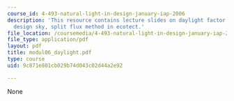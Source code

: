 ```yaml
---
course_id: 4-493-natural-light-in-design-january-iap-2006
description: 'This resource contains lecture slides on daylight factor simulation:
  design sky, split flux method in ecotect.'
file_location: /coursemedia/4-493-natural-light-in-design-january-iap-2006/9c871e801cb029b74d043c02d44a2e92_modul06_daylight.pdf
file_type: application/pdf
layout: pdf
title: modul06_daylight.pdf
type: course
uid: 9c871e801cb029b74d043c02d44a2e92

---
```

None